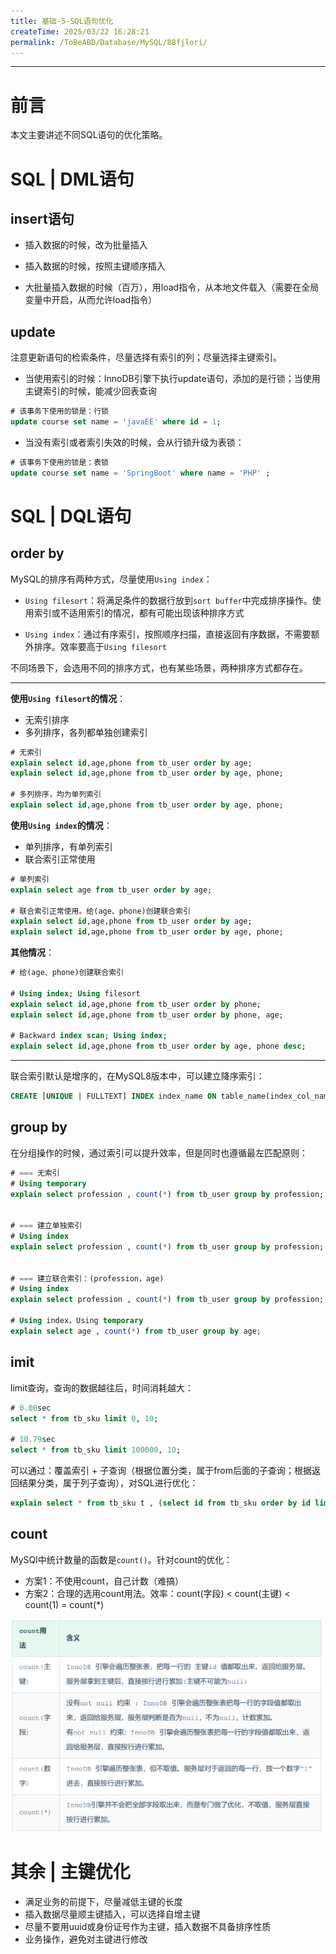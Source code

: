 ```yaml
---
title: 基础-5-SQL语句优化
createTime: 2025/03/22 16:28:21
permalink: /ToBeABD/Database/MySQL/88fjlori/
---
```

---



# 前言

本文主要讲述不同SQL语句的优化策略。



# SQL | DML语句

## insert语句

- 插入数据的时候，改为批量插入

- 插入数据的时候，按照主键顺序插入
- 大批量插入数据的时候（百万），用load指令，从本地文件载入（需要在全局变量中开启，从而允许load指令）



## update

注意更新语句的检索条件，尽量选择有索引的列；尽量选择主键索引。

- 当使用索引的时候：InnoDB引擎下执行update语句，添加的是行锁；当使用主键索引的时候，能减少回表查询

```sql
# 该事务下使用的锁是：行锁
update course set name = 'javaEE' where id = 1;
```

- 当没有索引或者索引失效的时候，会从行锁升级为表锁：

```sql
# 该事务下使用的锁是：表锁
update course set name = 'SpringBoot' where name = 'PHP' ;
```



# SQL | DQL语句

## order by

MySQL的排序有两种方式，尽量使用`Using index`：

- `Using filesort`：将满足条件的数据行放到`sort buffer`中完成排序操作。使用索引或不适用索引的情况，都有可能出现该种排序方式

- `Using index`：通过有序索引，按照顺序扫描，直接返回有序数据，不需要额外排序。效率要高于`Using filesort`

不同场景下，会选用不同的排序方式，也有某些场景，两种排序方式都存在。

---

**使用`Using filesort`的情况**：

- 无索引排序
- 多列排序，各列都单独创建索引

```sql
# 无索引
explain select id,age,phone from tb_user order by age;
explain select id,age,phone from tb_user order by age, phone;

# 多列排序，均为单列索引
explain select id,age,phone from tb_user order by age, phone;
```

**使用`Using index`的情况**：

- 单列排序，有单列索引
- 联合索引正常使用

```sql
# 单列索引
explain select age from tb_user order by age;

# 联合索引正常使用。给(age、phone)创建联合索引
explain select id,age,phone from tb_user order by age;
explain select id,age,phone from tb_user order by age, phone;
```

**其他情况**：

```sql
# 给(age、phone)创建联合索引

# Using index; Using filesort
explain select id,age,phone from tb_user order by phone;
explain select id,age,phone from tb_user order by phone, age;

# Backward index scan; Using index;
explain select id,age,phone from tb_user order by age, phone desc;
```

---

联合索引默认是增序的，在MySQL8版本中，可以建立降序索引：

```sql
CREATE [UNIQUE | FULLTEXT] INDEX index_name ON table_name(index_col_name asc, index_col_name_2 desc, ...);
```



## group by

在分组操作的时候，通过索引可以提升效率，但是同时也遵循最左匹配原则：

```sql
# === 无索引
# Using temporary
explain select profession , count(*) from tb_user group by profession;


# === 建立单独索引
# Using index
explain select profession , count(*) from tb_user group by profession;


# === 建立联合索引：(profession，age)
# Using index
explain select profession , count(*) from tb_user group by profession;

# Using index，Using temporary
explain select age , count(*) from tb_user group by age;
```



## imit

limit查询，查询的数据越往后，时间消耗越大：

```sql
# 0.00sec
select * from tb_sku limit 0, 10;

# 10.79sec
select * from tb_sku limit 100000, 10;
```

可以通过：覆盖索引 + 子查询（根据位置分类，属于from后面的子查询；根据返回结果分类，属于列子查询），对SQL进行优化：

```sql
explain select * from tb_sku t , (select id from tb_sku order by id limit 2000000,10) a where t.id = a.id;
```



## count

MySQl中统计数量的函数是`count()`。针对count的优化：

- 方案1：不使用count，自己计数（难搞）
- 方案2：合理的选用count用法。效率：count(字段) < count(主键) < count(1) = count(*)

![image-20240327180026535](./assets/image-20240327180026535.png)



# 其余 | 主键优化

- 满足业务的前提下，尽量减低主键的长度
- 插入数据尽量顺主键插入，可以选择自增主键
- 尽量不要用uuid或身份证号作为主键，插入数据不具备排序性质
- 业务操作，避免对主键进行修改

